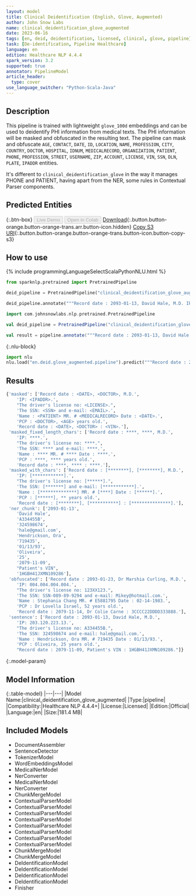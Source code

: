 ```yaml
---
layout: model
title: Clinical Deidentification (English, Glove, Augmented)
author: John Snow Labs
name: clinical_deidentification_glove_augmented
date: 2023-06-16
tags: [en, deid, deidentification, licensed, clinical, glove, pipeline]
task: [De-identification, Pipeline Healthcare]
language: en
edition: Healthcare NLP 4.4.4
spark_version: 3.2
supported: true
annotator: PipelineModel
article_header:
  type: cover
use_language_switcher: "Python-Scala-Java"
---
```


## Description

This pipeline is trained with lightweight `glove_100d` embeddings and can be used to deidentify PHI information from medical texts. The PHI information will be masked and obfuscated in the resulting text. The pipeline can mask and obfuscate `AGE`, `CONTACT`, `DATE`, `ID`, `LOCATION`, `NAME`, `PROFESSION`, `CITY`, `COUNTRY`, `DOCTOR`, `HOSPITAL`, `IDNUM`, `MEDICALRECORD`, `ORGANIZATION`, `PATIENT`, `PHONE`, `PROFESSION`,  `STREET`, `USERNAME`, `ZIP`, `ACCOUNT`, `LICENSE`, `VIN`, `SSN`, `DLN`, `PLATE`, `IPADDR` entities.

It's different to `clinical_deidentification_glove` in the way it manages PHONE and PATIENT, having apart from the NER, some rules in Contextual Parser components.

## Predicted Entities



{:.btn-box}
<button class="button button-orange" disabled>Live Demo</button>
<button class="button button-orange" disabled>Open in Colab</button>
[Download](https://s3.amazonaws.com/auxdata.johnsnowlabs.com/clinical/models/clinical_deidentification_glove_augmented_en_4.4.4_3.2_1686952852877.zip){:.button.button-orange.button-orange-trans.arr.button-icon.hidden}
[Copy S3 URI](s3://auxdata.johnsnowlabs.com/clinical/models/clinical_deidentification_glove_augmented_en_4.4.4_3.2_1686952852877.zip){:.button.button-orange.button-orange-trans.button-icon.button-copy-s3}

## How to use

<div class="tabs-box" markdown="1">
{% include programmingLanguageSelectScalaPythonNLU.html %}

```python
from sparknlp.pretrained import PretrainedPipeline

deid_pipeline = PretrainedPipeline("clinical_deidentification_glove_augmented", "en", "clinical/models")

deid_pipeline.annotate("""Record date : 2093-01-13, David Hale, M.D. IP: 203.120.223.13. The driver's license no:A334455B. the SSN: 324598674 and e-mail: hale@gmail.com. Name : Hendrickson, Ora MR. # 719435 Date : 01/13/93. PCP : Oliveira, 25 years old. Record date : 2079-11-09, Patient's VIN : 1HGBH41JXMN109286.""")
```
```scala
import com.johnsnowlabs.nlp.pretrained.PretrainedPipeline

val deid_pipeline = PretrainedPipeline("clinical_deidentification_glove_augmented", "en", "clinical/models")

val result = pipeline.annotate("""Record date : 2093-01-13, David Hale, M.D. IP: 203.120.223.13. The driver's license no:A334455B. the SSN: 324598674 and e-mail: hale@gmail.com. Name : Hendrickson, Ora MR. # 719435 Date : 01/13/93. PCP : Oliveira, 25 years old. Record date : 2079-11-09, Patient's VIN : 1HGBH41JXMN109286.""")
```


{:.nlu-block}
```python
import nlu
nlu.load("en.deid.glove_augmented.pipeline").predict("""Record date : 2093-01-13, David Hale, M.D. IP: 203.120.223.13. The driver's license no:A334455B. the SSN: 324598674 and e-mail: hale@gmail.com. Name : Hendrickson, Ora MR. # 719435 Date : 01/13/93. PCP : Oliveira, 25 years old. Record date : 2079-11-09, Patient's VIN : 1HGBH41JXMN109286.""")
```

</div>



## Results

```bash
{'masked': ['Record date : <DATE>, <DOCTOR>, M.D.',
    'IP: <IPADDR>.',
    "The driver's license no: <LICENSE>.",
    'The SSN: <SSN> and e-mail: <EMAIL>.',
    'Name : <PATIENT> MR. # <MEDICALRECORD> Date : <DATE>.',
    'PCP : <DOCTOR>, <AGE> years old.',
    'Record date : <DATE>, <DOCTOR> : <VIN>.'],
 'masked_fixed_length_chars': ['Record date : ****, ****, M.D.',
    'IP: ****.',
    "The driver's license no: ****.",
    'The SSN: **** and e-mail: ****.',
    'Name : **** MR. # **** Date : ****.',
    'PCP : ****, **** years old.',
    'Record date : ****, **** : ****.'],
 'masked_with_chars': ['Record date : [********], [********], M.D.',
    'IP: [************].',
    "The driver's license no: [******].",
    'The SSN: [*******] and e-mail: [************].',
    'Name : [**************] MR. # [****] Date : [******].',
    'PCP : [******], ** years old.',
    'Record date : [********], [***********] : [***************].'],
 'ner_chunk': ['2093-01-13',
    'David Hale',
    'A334455B',
    '324598674',
    'hale@gmail.com',
    'Hendrickson, Ora',
    '719435',
    '01/13/93',
    'Oliveira',
    '25',
    '2079-11-09',
    "Patient's VIN",
    '1HGBH41JXMN109286'],
 'obfuscated': ['Record date : 2093-01-23, Dr Marshia Curling, M.D.',
    'IP: 004.004.004.004.',
    "The driver's license no: 123XX123.",
    'The SSN: SSN-089-89-9294 and e-mail: Mikey@hotmail.com.',
    'Name : Stephania Chang MR. # E5881795 Date : 02-14-1983.',
    'PCP : Dr Lovella Israel, 52 years old.',
    'Record date : 2079-11-14, Dr Colie Carne : 3CCCC22DDDD333888.'],
 'sentence': ['Record date : 2093-01-13, David Hale, M.D.',
    'IP: 203.120.223.13.',
    "The driver's license no: A334455B.",
    'The SSN: 324598674 and e-mail: hale@gmail.com.',
    'Name : Hendrickson, Ora MR. # 719435 Date : 01/13/93.',
    'PCP : Oliveira, 25 years old.',
    "Record date : 2079-11-09, Patient's VIN : 1HGBH41JXMN109286."]}
```

{:.model-param}
## Model Information

{:.table-model}
|---|---|
|Model Name:|clinical_deidentification_glove_augmented|
|Type:|pipeline|
|Compatibility:|Healthcare NLP 4.4.4+|
|License:|Licensed|
|Edition:|Official|
|Language:|en|
|Size:|181.4 MB|

## Included Models

- DocumentAssembler
- SentenceDetector
- TokenizerModel
- WordEmbeddingsModel
- MedicalNerModel
- NerConverter
- MedicalNerModel
- NerConverter
- ChunkMergeModel
- ContextualParserModel
- ContextualParserModel
- ContextualParserModel
- ContextualParserModel
- ContextualParserModel
- ContextualParserModel
- ContextualParserModel
- ContextualParserModel
- ChunkMergeModel
- ChunkMergeModel
- DeIdentificationModel
- DeIdentificationModel
- DeIdentificationModel
- DeIdentificationModel
- Finisher
